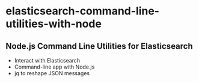 # elasticsearch-command-line-utilities-with-node
## Node.js Command Line Utilities for Elasticsearch

- Interact with Elasticsearch
- Command-line app with Node.js
- jq to reshape JSON messages
